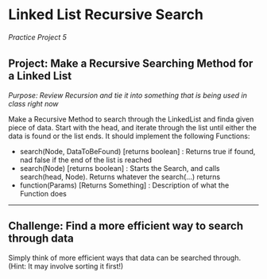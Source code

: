 # Linked List Recursive Search
###### Practice Project 5

## Project: Make a Recursive Searching Method for a Linked List
*Purpose: Review Recursion and tie it into something that is being used in class right now*

Make a Recursive Method to search through the LinkedList and finda given piece of data. Start with the head, and iterate through the list until either the data is found or the list ends.
It should implement the following Functions:
* search(Node, DataToBeFound) [returns boolean] : Returns true if found, nad false if the end of the list is reached
* search(Node) [returns boolean] : Starts the Search, and calls search(head, Node). Returns whatever the search(...) returns
* function(Params) [Returns Something] : Description of what the Function does

***

## Challenge: Find a more efficient way to search through data

Simply think of more efficient ways that data can be searched through. (Hint: It may involve sorting it first!)
